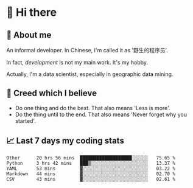 # 👋 Hi there

## :speech_balloon: About me

An informal developer. In Chinese, I'm called it as '野生的程序员'.

In fact, _development_ is not my main work. It's my hobby.

Actually, I'm a data scientist, especially in geographic data mining.

## :see_no_evil: Creed which I believe

- Do one thing and do the best. That also means 'Less is more'.
- Do the thing until to the end. That also means 'Never forget why you started'.

## :chart_with_upwards_trend: Last 7 days my coding stats

<!--START_SECTION:waka-->
```text
Other      20 hrs 56 mins  ███████████████████░░░░░░   75.65 % 
Python     3 hrs 42 mins   ███▒░░░░░░░░░░░░░░░░░░░░░   13.37 % 
YAML       53 mins         ▓░░░░░░░░░░░░░░░░░░░░░░░░   03.22 % 
Markdown   44 mins         ▓░░░░░░░░░░░░░░░░░░░░░░░░   02.70 % 
CSV        43 mins         ▓░░░░░░░░░░░░░░░░░░░░░░░░   02.61 % 
```
<!--END_SECTION:waka-->
